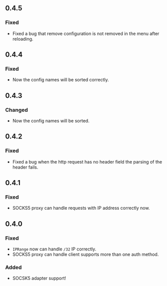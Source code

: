 ## 0.4.5

### Fixed
- Fixed a bug that remove configuration is not removed in the menu after reloading.

## 0.4.4

### Fixed
- Now the config names will be sorted correctly.

## 0.4.3

### Changed
- Now the config names will be sorted.

## 0.4.2

### Fixed
- Fixed a bug when the http request has no header field the parsing of the header fails.

## 0.4.1

### Fixed
- SOCKS5 proxy can handle requests with IP address correctly now.

## 0.4.0

### Fixed
- `IPRange` now can handle `/32` IP correctly.
- SOCKS5 proxy can handle client supports more than one auth method.

### Added
- SOCSK5 adapter support!
